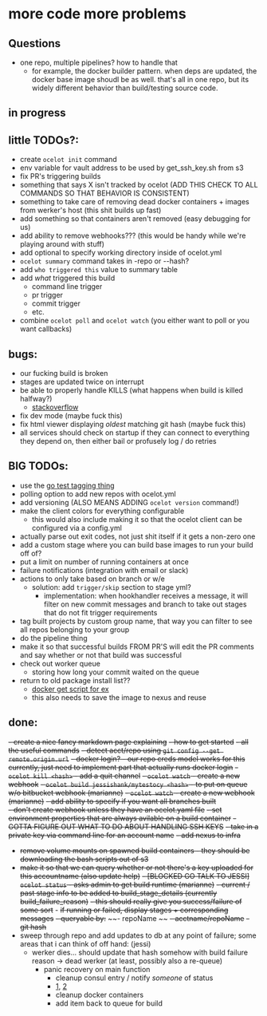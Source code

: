 # more code more problems

## Questions
- one repo, multiple pipelines? how to handle that 
    - for example, the docker builder pattern. when deps are updated, the docker base image shoudl be as well. that's all in one repo, but its widely different behavior than build/testing source code.



## in progress



## little TODOs?:
- create `ocelot init` command
- env variable for vault address to be used by get_ssh_key.sh from s3
- fix PR's triggering builds
- something that says X isn't tracked by ocelot (ADD THIS CHECK TO ALL COMMANDS SO THAT BEHAVIOR IS CONSISTENT) 
- something to take care of removing dead docker containers + images from werker's host (this shit builds up fast)
- add something so that containers aren't removed (easy debugging for us) 
- add ability to remove webhooks??? (this would be handy while we're playing around with stuff)
- add optional to specify working directory inside of ocelot.yml
- `ocelot summary` command takes in -repo or --hash? 
- add `who triggered this` value to summary table
- add *what* triggered this build
	- command line trigger
	- pr trigger
	- commit trigger
	- etc. 
- combine `ocelot poll` and `ocelot watch` (you either want to poll or you want callbacks)



    
## bugs: 
- our fucking build is broken
- stages are updated twice on interrupt
- be able to properly handle KILLS (what happens when build is killed halfway?)
    - [stackoverflow](https://stackoverflow.com/questions/11268943/is-it-possible-to-capture-a-ctrlc-signal-and-run-a-cleanup-function-in-a-defe)
- fix dev mode (maybe fuck this)
- fix html viewer displaying *oldest* matching git hash (maybe fuck this)     
- all services should check on startup if they can connect to everything they depend on, then either bail or profusely log / do retries 




## BIG TODOs:
- use the [go test tagging thing](https://stackoverflow.com/questions/24030059/skip-some-tests-with-go-test)
- polling option to add new repos with ocelot.yml
- add versioning (ALSO MEANS ADDING `ocelot version` command!)
- make the client colors for everything configurable
    - this would also include making it so that the ocelot client can be configured via a config.yml 
- actually parse out exit codes, not just shit itself if it gets a non-zero one
- add a custom stage where you can build base images to run your build off of?
- put a limit on number of running containers at once
- failure notifications (integration with email or slack)
- actions to only take based on branch or w/e 
    - solution: add `trigger/skip` section to stage yml?
        - implementation: when hookhandler receives a message, it will filter on new commit messages and branch to take out stages that do not fit trigger requirements
- tag built projects by custom group name, that way you can filter to see all repos belonging to your group
- do the pipeline thing
- make it so that successful builds FROM PR'S will edit the PR comments and say whether or not that build was successful 
- check out worker queue
	- storing how long your commit waited on the queue
- return to old package install list??
    - [docker get script for ex](https://get.docker.com/)
    - this also needs to save the image to nexus and reuse    



## done:
~~- create a nice fancy markdown page explaining~~ 
    ~~- how to get started~~
    ~~- all the useful commands~~
~~- detect acct/repo using `git config --get remote.origin.url`~~
~~- docker login? - our repo creds model works for this currently, just need to implement part that actually runs docker login~~
~~- `ocelot kill <hash>` - add a quit channel~~
~~- `ocelot watch` - create a new webhook~~
~~- `ocelot build jessishank/mytestocy <hash>` - to put on queue w/o bitbucket webhook (marianne)~~
~~- `ocelot watch` - create a new webhook (marianne)~~
~~- add ability to specify if you want all branches built~~   
~~- don't create webhook unless they have an ocelot.yaml file~~
~~- set environment properties that are always avilable on a build container~~
~~- GOTTA FIGURE OUT WHAT TO DO ABOUT HANDLING SSH KEYS~~
    ~~- take in a private key via command line for an account name~~ 
~~- add nexus to infra~~
- ~~remove volume mounts on spawned build containers - they should be downloading the bash scripts out of s3~~ 
- ~~make it so that we can query whether or not there's a key uploaded for this accountname (also update help)~~
~~- [BLOCKED GO TALK TO JESSI] `ocelot status` - asks admin to get build runtime (marianne)~~ 
    ~~- current / past stage info to be added to build_stage_details (currently build_failure_reason)~~
    ~~- this should really give you success/failure of some sort~~
        - ~~if running or failed, display stages + corresponding messages~~ 
    ~~- queryable by:~~
        ~~- repoName ~~
        ~~- acctname/repoName~~
        ~~- git hash~~
- sweep through repo and add updates to db at any point of failure; some areas that i can think of off hand: (jessi)                                     
    - werker dies... should update that hash somehow with build failure reason -> dead werker (at least, possibly also a re-queue)
         - panic recovery on main function 
            - cleanup consul entry / notify _someone_ of status 
            - [1](https://blog.golang.org/defer-panic-and-recover), [2](https://golangbot.com/panic-and-recover/)
            - cleanup docker containers
            - add item back to queue for build 

 
